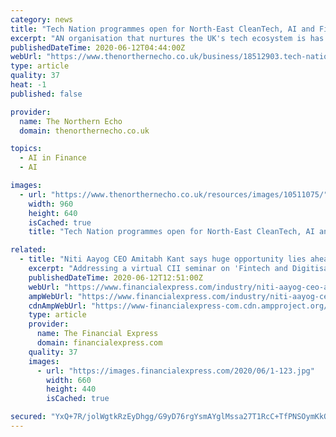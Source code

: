 ```yaml
---
category: news
title: "Tech Nation programmes open for North-East CleanTech, AI and FinTech firms"
excerpt: "AN organisation that nurtures the UK's tech ecosystem is has launched a new programme for companies working in CleanTech."
publishedDateTime: 2020-06-12T04:44:00Z
webUrl: "https://www.thenorthernecho.co.uk/business/18512903.tech-nation-programmes-open-north-east-cleantech-ai-fintech-firms/"
type: article
quality: 37
heat: -1
published: false

provider:
  name: The Northern Echo
  domain: thenorthernecho.co.uk

topics:
  - AI in Finance
  - AI

images:
  - url: "https://www.thenorthernecho.co.uk/resources/images/10511075/"
    width: 960
    height: 640
    isCached: true
    title: "Tech Nation programmes open for North-East CleanTech, AI and FinTech firms"

related:
  - title: "Niti Aayog CEO Amitabh Kant says huge opportunity lies ahead for Indian fintech firms"
    excerpt: "Addressing a virtual CII seminar on 'Fintech and Digitisation', Kant said the Indian fintech market will mature and there is a need to make the country a fintech hub."
    publishedDateTime: 2020-06-12T12:51:00Z
    webUrl: "https://www.financialexpress.com/industry/niti-aayog-ceo-amitabh-kant-says-huge-opportunity-lies-ahead-for-indian-fintech-firms/1989824/"
    ampWebUrl: "https://www.financialexpress.com/industry/niti-aayog-ceo-amitabh-kant-says-huge-opportunity-lies-ahead-for-indian-fintech-firms/1989824/lite/"
    cdnAmpWebUrl: "https://www-financialexpress-com.cdn.ampproject.org/c/s/www.financialexpress.com/industry/niti-aayog-ceo-amitabh-kant-says-huge-opportunity-lies-ahead-for-indian-fintech-firms/1989824/lite/"
    type: article
    provider:
      name: The Financial Express
      domain: financialexpress.com
    quality: 37
    images:
      - url: "https://images.financialexpress.com/2020/06/1-123.jpg"
        width: 660
        height: 440
        isCached: true

secured: "YxQ+7R/jolWgtkRzEyDhgg/G9yD76rgYsmAYglMssa27T1RcC+TfPNSOymKkO6ERjGya/QStTQgh/CJBD8yK2zJYzpAKIVl4x66WZpqhnfaSp/FDT+vmKyYyhkdnBa0kVAjWxrTvktgRcPng2sPVaAf7p4kMC9jp/MK57CyeeZeY159x2IUnn3gUKYrTlzbGWdbFDVNmOl92gXFf29LFN+V5BztikRuTEgH8/2J6qrYCUJRDDvSd7dq4NbLXefboPaWl9SG8wpZpskzHVl2RX20zw+hFvnOPeoDQFjVIdIs8KW+145oMwv9dtzVRclBAKKRTpazGD2rqaBDrdQAVag==;uA0yzdufLaZyMawa/jxEoQ=="
---
```


